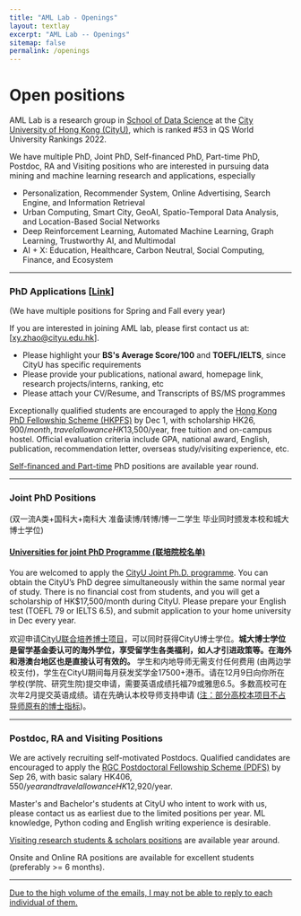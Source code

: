 ```yaml
---
title: "AML Lab - Openings"
layout: textlay
excerpt: "AML Lab -- Openings"
sitemap: false
permalink: /openings
---
```


# Open positions

AML Lab is a research group in [School of Data Science](https://www.sdsc.cityu.edu.hk/) at the [City University of Hong Kong (CityU)](https://www.cityu.edu.hk/), which is ranked #53 in QS World University Rankings 2022.

We have multiple PhD, Joint PhD, Self-financed PhD, Part-time PhD, Postdoc, RA and Visiting positions who are interested in pursuing data mining and machine learning research and applications, especially

- Personalization, Recommender System, Online Advertising, Search Engine, and Information Retrieval
- Urban Computing, Smart City, GeoAI, Spatio-Temporal Data Analysis, and Location-Based Social Networks
- Deep Reinforcement Learning, Automated Machine Learning, Graph Learning, Trustworthy AI, and Multimodal
- AI + X: Education, Healthcare, Carbon Neutral, Social Computing, Finance, and Ecosystem

***
### PhD Applications [[Link](https://www.sdsc.cityu.edu.hk/programmes/postgraduate-programmes/phd-programme-data-science)]
(We have multiple positions for Spring and Fall every year)

If you are interested in joining AML lab, please first contact us at: [[xy.zhao@cityu.edu.hk](mailto:xy.zhao@cityu.edu.hk)].

- Please highlight your **BS's Average Score/100** and **TOEFL/IELTS**, since CityU has specific requirements
- Please provide your publications, national award, homepage link, research projects/interns, ranking, etc
- Please attach your CV/Resume, and Transcripts of BS/MS programmes

Exceptionally qualified students are encouraged to apply the [Hong Kong PhD Fellowship Scheme (HKPFS)](https://cerg1.ugc.edu.hk/hkpfs/index.html) by Dec 1, with scholarship HK$26,900/month, travel allowance HK$13,500/year, free tuition and on-campus hostel. Official evaluation criteria include GPA, national award, English, publication, recommendation letter, overseas study/visiting experience, etc.

<u>Self-financed and Part-time</u> PhD positions are available year round.

***
### Joint PhD Positions 
(双一流A类+国科大+南科大 准备读博/转博/博一二学生 毕业同时颁发本校和城大博士学位)
<h4><a href="{{ site.url }}{{ site.baseurl }}/joint.html">Universities for joint PhD Programme (联培院校名单)</a></h4>

You are welcomed to apply the [CityU Joint Ph.D. programme](https://www.cityu.edu.hk/pia/page.aspx?p=PhD_Joint_Degree_Programmes). You can obtain the CityU’s PhD degree simultaneously within the same normal year of study. There is no financial cost from students, and you will get a scholarship of HK$17,500/month during CityU. Please prepare your English test (TOEFL 79 or IELTS 6.5), and submit application to your home university in Dec every year.

欢迎申请[CityU联合培养博士项目](https://www.cityu.edu.hk/pia/page.aspx?p=PhD_Joint_Degree_Programmes)，可以同时获得CityU博士学位。**城大博士学位是留学基金委认可的海外学位，享受留学生各类福利，如人才引进政策等。在海外和港澳台地区也是直接认可有效的。** 学生和内地导师无需支付任何费用 (由两边学校支付)，学生在CityU期间每月获发奖学金17500+港币。请在12月9日向你所在学校(学院、研究生院)提交申请，需要英语成绩托福79或雅思6.5。多数高校可在次年2月提交英语成绩。请在先确认本校导师支持申请 (<u>注：部分高校本项目不占导师原有的博士指标</u>)。


***
### Postdoc, RA and Visiting Positions
We are actively recruiting self-motivated Postdocs. Qualified candidates are encouraged to apply the [RGC Postdoctoral Fellowship Scheme (PDFS)](https://www.ugc.edu.hk/eng/rgc/funding_opport/pdfs/index.html) by Sep 26, with basic salary HK$406,550/year and travel allowance HK$12,920/year.

Master's and Bachelor's students at CityU who intent to work with us, please contact us as earliest due to the limited positions per year. ML knowledge, Python coding and English writing experience is desirable.

[Visiting research students & scholars positions](https://www.cityu.edu.hk/pg/visiting/visiting-research-students) are available year around.

Onsite and Online RA positions are available for excellent students (preferably >= 6 months).

***
<u>Due to the high volume of the emails, I may not be able to reply to each individual of them.</u>


